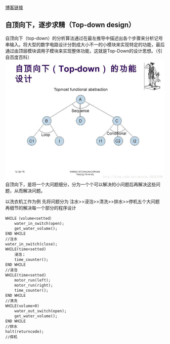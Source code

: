 [博客链接](https://blog.csdn.net/gabriellawu/article/details/84102)
## 自顶向下，逐步求精（Top-down design）
自顶向下（top-down）的分析算法通过在最左推导中描述出各个步骤来分析记号串输入。将大型的数字电路设计分割成大小不一的小模块来实现特定的功能，最后通过由顶层模块调用子模块来实现整体功能，这就是Top-Down的设计思想。（引自百度百科）
![](images/xixi.jpg)
自顶向下，是将一个大问题细分，分为一个个可以解决的小问题后再解决这些问题，从而解决问题。

以洗衣机工作为例
先将问题分为
注水>>浸泡>>清洗>>排水>>停机五个大问题
再细节的解决每一个部分的程序设计
```
WHILE（volume<setted）
    water_in_switch(open);
    get_water_volume();
END WHILE
//注水
water_in_switch(close);
WHILE(time<setted)
    浸泡；
    time_counter();
END WHILE
//浸泡
WHILE(time<setted)
    motor_run(left);
    motor_run(right);
    time_counter();
END WHILE
//清洗
WHILE(volume>0)
    water_out_switch(open);
    get_water_volume();
END WHILE
//排水
halt(returncode);
//停机
```